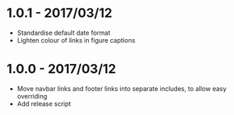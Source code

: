# 1.0.1 - 2017/03/12

 * Standardise default date format
 * Lighten colour of links in figure captions

# 1.0.0 - 2017/03/12

 * Move navbar links and footer links into separate includes, to allow easy
   overriding
 * Add release script
